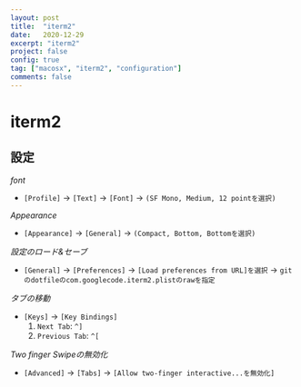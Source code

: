 ```yaml
---
layout: post
title:  "iterm2"
date:   2020-12-29
excerpt: "iterm2"
project: false
config: true
tag: ["macosx", "iterm2", "configuration"]
comments: false
---
```



# iterm2

## 設定

*font*
 - `[Profile]` -> `[Text]` -> `[Font]` -> `(SF Mono, Medium, 12 pointを選択)`

*Appearance*
 - `[Appearance]` -> `[General]` -> `(Compact, Bottom, Bottomを選択)`

*設定のロード&セーブ*
 - `[General]` -> `[Preferences]` -> `[Load preferences from URL]を選択` -> `gitのdotfileのcom.googlecode.iterm2.plistのrawを指定`

*タブの移動*
 - `[Keys]` -> `[Key Bindings]`
   1. `Next Tab`: `^]`
   2. `Previous Tab`: `^[`

*Two finger Swipeの無効化*  
 - `[Advanced]` -> `[Tabs]` -> `[Allow two-finger interactive...を無効化]`
